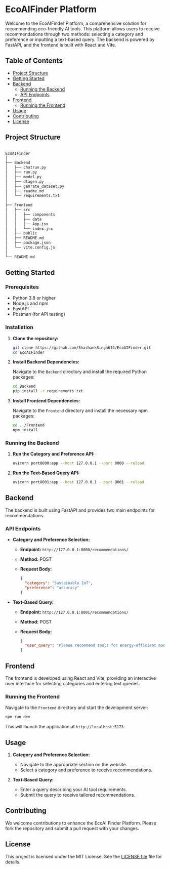 # EcoAIFinder  Platform

Welcome to the EcoAIFinder Platform, a comprehensive solution for recommending eco-friendly AI tools. This platform allows users to receive recommendations through two methods: selecting a category and preference or inputting a text-based query. The backend is powered by FastAPI, and the frontend is built with React and Vite.

## Table of Contents

- [Project Structure](#project-structure)
- [Getting Started](#getting-started)
- [Backend](#backend)
  - [Running the Backend](#running-the-backend)
  - [API Endpoints](#api-endpoints)
- [Frontend](#frontend)
  - [Running the Frontend](#running-the-frontend)
- [Usage](#usage)
- [Contributing](#contributing)
- [License](#license)

## Project Structure
   ```bash

EcoAIFinder
│
├── Backend
│   ├── chatrun.py
│   ├── run.py
│   ├── model.py
│   ├── dtagen.py
│   ├── genrate_dataset.py
│   ├── readme.md
│   └── requirements.txt
│
├── Frontend
│   ├── src
│   │   ├── components
│   │   ├── data
│   │   ├── App.jsx
│   │   └── index.jsx
│   ├── public
│   ├── README.md
│   ├── package.json
│   └── vite.config.js
│
└── README.md
```

## Getting Started

### Prerequisites

- Python 3.8 or higher
- Node.js and npm
- FastAPI
- Postman (for API testing)

### Installation

1. **Clone the repository:**

   ```bash
   git clone https://github.com/ShashankSingh614/EcoAIFinder.git
   cd EcoAIFinder
   ```

2. **Install Backend Dependencies:**

   Navigate to the `Backend` directory and install the required Python packages:

   ```bash
   cd Backend
   pip install -r requirements.txt
   ```

3. **Install Frontend Dependencies:**

   Navigate to the `Frontend` directory and install the necessary npm packages:

   ```bash
   cd ../Frontend
   npm install
   ```


### Running the Backend

1. **Run the Category and Preference API:**

   ```bash
   uvicorn port8000:app --host 127.0.0.1 --port 8000 --reload
   ```

2. **Run the Text-Based Query API:**

   ```bash
   uvicorn port8001:app --host 127.0.0.1 --port 8001 --reload
   ```
## Backend

The backend is built using FastAPI and provides two main endpoints for recommendations.

### API Endpoints

- **Category and Preference Selection:**

  - **Endpoint:** `http://127.0.0.1:8000/recommendations/`
  - **Method:** POST
  - **Request Body:**

    ```json
    {
      "category": "Sustainable IoT",
      "preference": "accuracy"
    }
    ```

- **Text-Based Query:**

  - **Endpoint:** `http://127.0.0.1:8001/recommendations/`
  - **Method:** POST
  - **Request Body:**

    ```json
    {
      "user_query": "Please recommend tools for energy-efficient machine learning with a focus on accuracy."
    }
    ```

## Frontend

The frontend is developed using React and Vite, providing an interactive user interface for selecting categories and entering text queries.

### Running the Frontend

Navigate to the `Frontend` directory and start the development server:

```bash
npm run dev
```

This will launch the application at `http://localhost:5173`.

## Usage

1. **Category and Preference Selection:**

   - Navigate to the appropriate section on the website.
   - Select a category and preference to receive recommendations.

2. **Text-Based Query:**

   - Enter a query describing your AI tool requirements.
   - Submit the query to receive tailored recommendations.

## Contributing

We welcome contributions to enhance the EcoAI Finder Platform. Please fork the repository and submit a pull request with your changes.

## License

This project is licensed under the MIT License. See the [LICENSE file](/LICENSE.txt) file for details.
